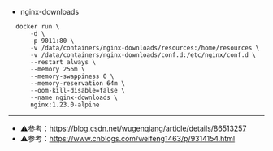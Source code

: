 - nginx-downloads
```
  docker run \
      -d \
      -p 9011:80 \
      -v /data/containers/nginx-downloads/resources:/home/resources \
      -v /data/containers/nginx-downloads/conf.d:/etc/nginx/conf.d \
      --restart always \
      --memory 256m \
      --memory-swappiness 0 \
      --memory-reservation 64m \
      --oom-kill-disable=false \
      --name nginx-downloads \
      nginx:1.23.0-alpine
```

***

- ⚠️参考：https://blog.csdn.net/wugenqiang/article/details/86513257
- ⚠️参考：https://www.cnblogs.com/weifeng1463/p/9314154.html
